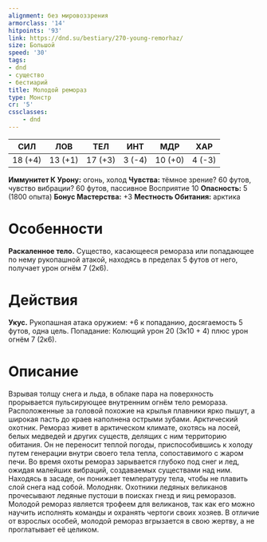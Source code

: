 ```yaml
---
alignment: без мировоззрения
armorclass: '14'
hitpoints: '93'
link: https://dnd.su/bestiary/270-young-remorhaz/
size: Большой
speed: '30'
tags:
- dnd
- существо
- бестиарий
title: Молодой ремораз
type: Монстр
cr: '5'
cssclasses:
    - dnd
---
```



| СИЛ | ЛОВ | ТЕЛ | ИНТ | МДР | ХАР |
|---|---|---|---|---|---|
| 18 (+4) | 13 (+1) | 17 (+3) | 3 (-4) | 10 (+0) | 4 (-3) |
**Иммунитет К Урону:** огонь, холод
**Чувства:** тёмное зрение? 60 футов, чувство вибрации? 60 футов, пассивное Восприятие 10
**Опасность:** 5 (1800 опыта)
**Бонус Мастерства:** +3
**Местность Обитания:** арктика


# Особенности
**Раскаленное тело.** Существо, касающееся ремораза или попадающее по нему рукопашной атакой, находясь в пределах 5 футов от него, получает урон огнём 7 (2к6).


# Действия
**Укус.** Рукопашная атака оружием: +6 к попаданию, досягаемость 5 футов, одна цель. Попадание: Колющий урон 20 (3к10 + 4) плюс урон огнём 7 (2к6).


# Описание
Взрывая толщу снега и льда, в облаке пара на поверхность прорывается пульсирующее внутренним огнём тело ремораза. Расположенные за головой похожие на крылья плавники ярко пышут, а широкая пасть до краев наполнена острыми зубами. Арктический охотник. Ремораз живет в арктическом климате, охотясь на лосей, белых медведей и других существ, делящих с ним территорию обитания. Он не переносит теплой погоды, приспособившись к холоду путем генерации внутри своего тела тепла, сопоставимого с жаром печи. Во время охоты ремораз зарывается глубоко под снег и лед, ожидая малейших вибраций, создаваемых существами над ним. Находясь в засаде, он понижает температуру тела, чтобы не плавить слой снега над собой. Молодняк. Охотники ледяных великанов прочесывают ледяные пустоши в поисках гнезд и яиц реморазов. Молодой ремораз является трофеем для великанов, так как его можно научить исполнять команды и охранять чертоги своих хозяев. В отличие от взрослых особей, молодой ремораз вгрызается в свою жертву, а не проглатывает её целиком.